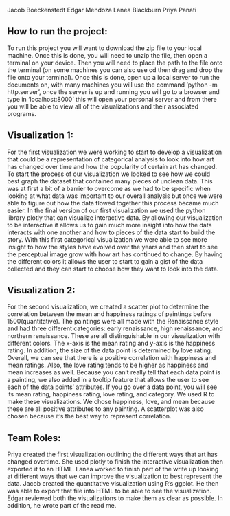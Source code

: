 Jacob Boeckenstedt
Edgar Mendoza
Lanea Blackburn
Priya Panati

## How to run the project:

To run this project you will want to download the zip file to your local machine. Once this is done, you will need to unzip the file, then open a terminal on your device. Then you will need to place the path to the file onto the terminal (on some machines you can also use cd then drag and drop the file onto your terminal). Once this is done, open up a local server to run the documents on, with many machines you will use the command ‘python -m http.server’, once the server is up and running you will go to a browser and type in ‘localhost:8000’ this will open your personal server and from there you will be able to view all of the visualizations and their associated programs.

## Visualization 1: 
For the first visualization we were working to start to develop a visualization that could be a representation of categorical analysis to look into how art has changed over time and how the popularity of certain art has changed. To start the process of our visualization we looked to see how we could best graph the dataset that contained many pieces of unclean data. This was at first a bit of a barrier to overcome as we had to be specific when looking at what data was important to our overall analysis but once we were able to figure out how the data flowed together this process became much easier. 
In the final version of our first visualization we used the python library plotly that can visualize interactive data. By allowing our visualization to be interactive it allows us to gain much more insight into how the data interacts with one another and how to pieces of the data start to build the story. With this first categorical visualization we were able to see more insight to how the styles have evolved over the years and then start to see the perceptual image grow with how art has continued to change. By having the different colors it allows the user to start to gain a gist of the data collected and they can start to choose how they want to look into the data. 

## Visualization 2: 
For the second visualization, we created a scatter plot to determine the correlation between the mean and happiness ratings of paintings before 1500(quantitative). The paintings were all made with the Renaissance style and had three different categories: early renaissance, high renaissance, and northern renaissance. These are all distinguishable in our visualization with different colors. The x-axis is the mean rating and y-axis is the happiness rating. In addition, the size of the data point is determined by love rating. Overall, we can see that there is a positive correlation with happiness and mean ratings. Also, the love rating tends to be higher as happiness and mean increases as well.
Because you can’t really tell that each data point is a painting, we also added in a tooltip feature that allows the user to see each of the data points’ attributes. If you go over a data point, you will see its mean rating, happiness rating, love rating, and category.
We used R to make these visualizations. We chose happiness, love, and mean because these are all positive attributes to any painting. A scatterplot was also chosen because it’s the best way to represent correlation.

## Team Roles: 
Priya created the first visualization outlining the different ways that art has changed overtime. She used plotly to finish the interactive visualization then exported it to an HTML. 
Lanea worked to finish part of the write up looking at different ways that we can improve the visualization to best represent the data. 
Jacob created the quantitative visualization using R’s ggplot. He then was able to export that file into HTML to be able to see the visualization.
Edgar reviewed both the visualizations to make them as clear as possible. In addition, he wrote part of the read me.
